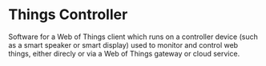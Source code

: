 # Things Controller

Software for a Web of Things client which runs on a controller device (such as a smart speaker or smart display) used to monitor and control web things, either direcly or via a Web of Things gateway or cloud service.

